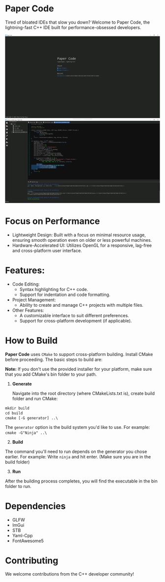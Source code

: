 # Paper Code
Tired of bloated IDEs that slow you down? Welcome to Paper Code, the lightning-fast C++ IDE built for performance-obsessed developers.

![preview](screenshots/01.png) ![preview](screenshots/02.png)

# Focus on Performance

* Lightweight Design: Built with a focus on minimal resource usage, ensuring smooth operation even on older or less powerful machines.
* Hardware-Accelerated UI: Utilizes OpenGL for a responsive, lag-free and cross-platform user interface.

# Features:

* Code Editing:
  - Syntax highlighting for C++ code.
  - Support for indentation and code formatting.
* Project Management:
  - Ability to create and manage C++ projects with multiple files.
* Other Features:
  - A customizable interface to suit different preferences.
  - Support for cross-platform development (if applicable).

# How to Build

**Paper Code** uses `CMake` to support cross-platform building. Install CMake before proceeding. The basic steps to build are:

**Note:** If you don't use the provided installer for your platform, make sure that you add CMake's bin folder to your path.

1. **Generate**

    Navigate into the root directory (where CMakeLists.txt is), create build folder and run CMake:
   
```
mkdir build
cd build
cmake [-G generator] ..\
```

The `generator` option is the build system you'd like to use. For example: `cmake -G"Ninja" ..\`

2. **Build**

The command you'll need to run depends on the generator you chose earlier. For example: Write `ninja` and hit enter. (Make sure you are in the build folder)

3. **Run**

After the building process completes, you will find the executable in the bin folder to run. 

# Dependencies

* GLFW
* ImGui
* STB
* Yaml-Cpp
* FontAwesome5

# Contributing

We welcome contributions from the C++ developer community!

